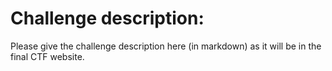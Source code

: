 # Challenge description:

Please give the challenge description here (in markdown) as it will be in the final CTF website.
